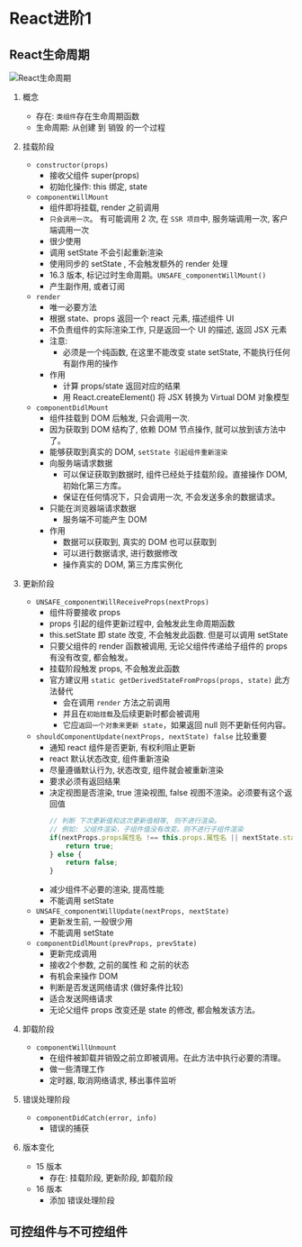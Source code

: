 # React进阶1




## React生命周期
![React生命周期](react生命周期.png)
1. 概念
    * 存在: `类组件`存在生命周期函数
    * 生命周期: 从创建 到 销毁 的一个过程
2. 挂载阶段
    * `constructor(props)`
        * 接收父组件 super(props)
        * 初始化操作: this 绑定, state
    * `componentWillMount`
        * 组件即将挂载, render 之前调用
        * `只会调用一次`。 有可能调用 2 次, 在 `SSR 项目`中, 服务端调用一次, 客户端调用一次 
        * 很少使用
        * 调用 setState 不会引起重新渲染
        * 使用同步的 setState , 不会触发额外的 render 处理
        * 16.3 版本, 标记过时生命周期。`UNSAFE_componentWillMount()`
        * 产生副作用, 或者订阅
    * `render`
        * 唯一必要方法
        * 根据 state、props 返回一个 react 元素, 描述组件 UI
        * 不负责组件的实际渲染工作, 只是返回一个 UI 的描述, 返回 JSX 元素
        * 注意:
            * 必须是一个纯函数, 在这里不能改变 state setState, 不能执行任何有副作用的操作
        * 作用
            * 计算 props/state 返回对应的结果
            * 用 React.createElement() 将 JSX 转换为 Virtual DOM 对象模型 
    * `componentDidlMount`
        * 组件挂载到 DOM 后触发, 只会调用一次.
        * 因为获取到 DOM 结构了, 依赖 DOM 节点操作, 就可以放到该方法中了。
        * 能够获取到真实的 DOM, `setState 引起组件重新渲染`
        * 向服务端请求数据 
            * 可以保证获取到数据时, 组件已经处于挂载阶段。直接操作 DOM, 初始化第三方库。
            * 保证在任何情况下，只会调用一次, 不会发送多余的数据请求。
        * 只能在浏览器端请求数据
            * 服务端不可能产生 DOM 
        * 作用
            * 数据可以获取到, 真实的 DOM 也可以获取到
            * 可以进行数据请求, 进行数据修改
            * 操作真实的 DOM, 第三方库实例化

3. 更新阶段
    * `UNSAFE_componentWillReceiveProps(nextProps)`
        * 组件将要接收 props
        * props 引起的组件更新过程中, 会触发此生命周期函数
        * this.setState 即 state 改变, 不会触发此函数. 但是可以调用 setState
        * 只要父组件的 render 函数被调用, 无论父组件传递给子组件的 props 有没有改变, 都会触发。
        * 挂载阶段触发 props, 不会触发此函数
        * 官方建议用 `static getDerivedStateFromProps(props, state)` 此方法替代
            * 会在调用 `render` 方法之前调用
            * 并且在`初始挂载`及后续更新时都会被调用
            * 它应`返回一个对象来更新 state`，如果返回 null 则不更新任何内容。
    * `shouldComponentUpdate(nextProps, nextState) false` 比较重要
        * 通知 react 组件是否更新, 有权利阻止更新
        * react 默认状态改变, 组件重新渲染
        * 尽量遵循默认行为, 状态改变, 组件就会被重新渲染
        * 要求必须有返回结果
        * 决定视图是否渲染, true 渲染视图, false 视图不渲染。必须要有这个返回值
            ```javascript
            // 判断 下次更新值和这次更新值相等, 则不进行渲染。
            // 例如: 父组件渲染，子组件值没有改变。则不进行子组件渲染
            if(nextProps.props属性名 !== this.props.属性名 || nextState.state属性名 !== this.state.属性名){
                return true;
            } else {
                return false;
            }
            ```
        *  减少组件不必要的渲染, 提高性能
        * 不能调用 setState
    * `UNSAFE_componentWillUpdate(nextProps, nextState)`
        * 更新发生前, 一般很少用
        * 不能调用 setState
    * `componentDidlMount(prevProps, prevState)`
        * 更新完成调用
        * 接收2个参数, 之前的属性 和 之前的状态
        * 有机会来操作 DOM
        * 判断是否发送网络请求 (做好条件比较)
        * 适合发送网络请求
        * 无论父组件 props 改变还是 state 的修改, 都会触发该方法。
4. 卸载阶段
    * `componentWillUnmount`
        * 在组件被卸载并销毁之前立即被调用。在此方法中执行必要的清理。
        * 做一些清理工作
        * 定时器, 取消网络请求, 移出事件监听
5. 错误处理阶段
    * `componentDidCatch(error, info)`
        * 错误的捕获
6. 版本变化
    * 15 版本
        * 存在: 挂载阶段, 更新阶段, 卸载阶段
    * 16 版本
         * 添加 错误处理阶段



## 可控组件与不可控组件






